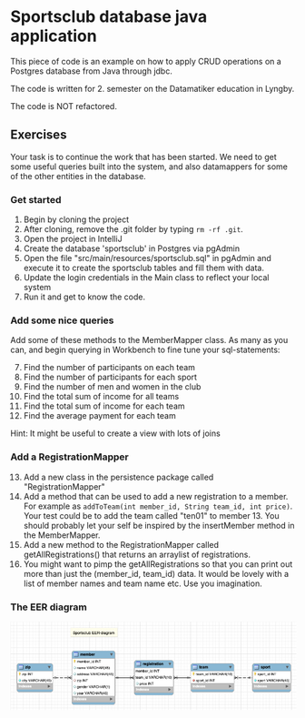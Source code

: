 # Sportsclub database java application

This piece of code is an example on how to apply CRUD operations on
a Postgres database from Java through jdbc.

The code is written for 2. semester on the Datamatiker education in Lyngby.

The code is NOT refactored.

## Exercises

Your task is to continue the work that has been started.
We need to get some useful queries built into the system, and also
datamappers for some of the other entities in the database.

### Get started

1) Begin by cloning the project
2) After cloning, remove the .git folder by typing `rm -rf .git`.
3) Open the project in IntelliJ
4) Create the database 'sportsclub' in Postgres via pgAdmin
5) Open the file "src/main/resources/sportsclub.sql" in pgAdmin and execute it to create the sportsclub tables and fill them with data.
6) Update the login credentials in the Main class to reflect your local system
7) Run it and get to know the code.

### Add some nice queries

Add some of these methods to the MemberMapper class. As many as you can, and begin
querying in Workbench to fine tune your sql-statements:

7) Find the number of participants on each team
8) Find the number of participants for each sport
9) Find the number of men and women in the club
10) Find the total sum of income for all teams
11) Find the total sum of income for each team
12) Find the average payment for each team

Hint: It might be useful to create a view with lots of joins

### Add a RegistrationMapper

13) Add a new class in the persistence package called "RegistrationMapper"
14) Add a method that can be used to add a new registration to a member. For example as `addToTeam(int member_id, String team_id, int price)`. 
    Your test could be to add the team called "ten01" to member 13. You should probably let your self be inspired 
    by the insertMember method in the MemberMapper.
15) Add a new method to the RegistrationMapper called getAllRegistrations() that returns an arraylist of registrations.
16) You might want to pimp the getAllRegistrations so that you can print out more
    than just the (member_id, team_id) data. It would be lovely with a list of member names
    and team name etc. Use you imagination.

### The EER diagram

![](src/main/resources/sportsclub.png)

